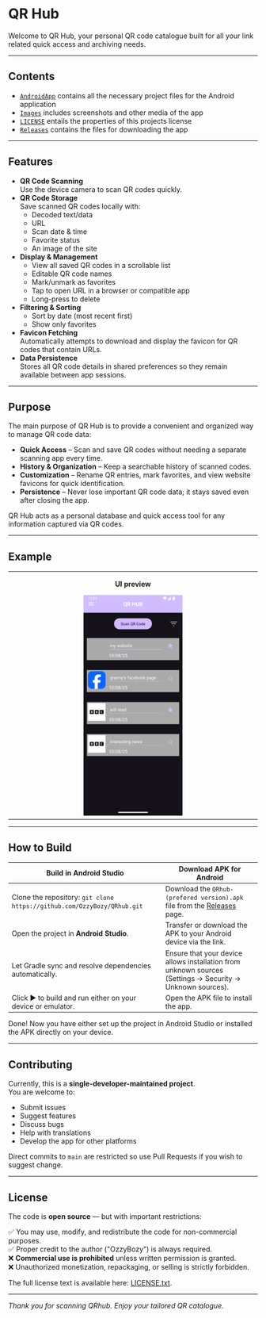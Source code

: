 # QR Hub

Welcome to QR Hub, your personal QR code catalogue built for all your link related quick access and archiving needs.

---

## Contents
* [`AndroidApp`](AndroidApp) contains all the necessary project files for the Android application
* [`Images`](Images) includes screenshots and other media of the app
* [`LICENSE`](LICENSE.txt) entails the properties of this projects license
* [`Releases`](https://github.com/OzzyBozy/QRhub/releases) contains the files for downloading the app

---

## Features

- **QR Code Scanning**  
  Use the device camera to scan QR codes quickly.
- **QR Code Storage**  
  Save scanned QR codes locally with:
  - Decoded text/data
  - URL
  - Scan date & time
  - Favorite status
  - An image of the site
- **Display & Management**  
  - View all saved QR codes in a scrollable list
  - Editable QR code names
  - Mark/unmark as favorites
  - Tap to open URL in a browser or compatible app
  - Long-press to delete
- **Filtering & Sorting**  
  - Sort by date (most recent first)
  - Show only favorites
- **Favicon Fetching**  
  Automatically attempts to download and display the favicon for QR codes that contain URLs.
- **Data Persistence**  
  Stores all QR code details in shared preferences so they remain available between app sessions.

---

## Purpose

The main purpose of QR Hub is to provide a convenient and organized way to manage QR code data:

- **Quick Access** – Scan and save QR codes without needing a separate scanning app every time.
- **History & Organization** – Keep a searchable history of scanned codes.
- **Customization** – Rename QR entries, mark favorites, and view website favicons for quick identification.
- **Persistence** – Never lose important QR code data; it stays saved even after closing the app.

QR Hub acts as a personal database and quick access tool for any information captured via QR codes.

---

## Example
<table>
  <tr>
    <td align="center" width="25%">
      <p><strong>UI preview</strong></p>
      <img src="Images/UIexample.png" alt="UI example" width="200"/>
    </td>
  </tr>
</table>


---

## How to Build

| Build in Android Studio | Download APK for Android |
| --- | --- |
| Clone the repository: `git clone https://github.com/OzzyBozy/QRhub.git` | Download the `QRhub-(prefered version).apk` file from the [Releases](https://github.com/OzzyBozy/QRhub/releases) page. |
| Open the project in **Android Studio**. | Transfer or download the APK to your Android device via the link. |
| Let Gradle sync and resolve dependencies automatically. | Ensure that your device allows installation from unknown sources (Settings → Security → Unknown sources). |
| Click ▶️ to build and run either on your device or emulator. | Open the APK file to install the app. |

Done! Now you have either set up the project in Android Studio or installed the APK directly on your device.

---

## Contributing
Currently, this is a **single-developer-maintained project**.  
You are welcome to:

- Submit issues
- Suggest features
- Discuss bugs
- Help with translations
- Develop the app for other platforms

Direct commits to `main` are restricted so use Pull Requests if you wish to suggest change.

---

## License

The code is **open source** — but with important restrictions:

 ✅ You may use, modify, and redistribute the code for non-commercial purposes.  
 ✅ Proper credit to the author ("OzzyBozy") is always required.  
 ❌ **Commercial use is prohibited** unless written permission is granted.  
 ❌ Unauthorized monetization, repackaging, or selling is strictly forbidden.  

The full license text is available here: [LICENSE.txt](LICENSE.txt).

---
*Thank you for scanning QRhub.
Enjoy your tailored QR catalogue.*
